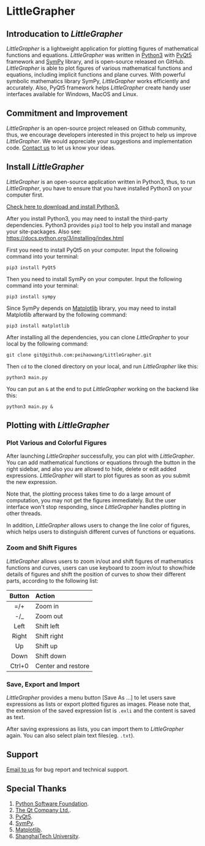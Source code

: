 
# LittleGrapher

## Introducation to *LittleGrapher*

*LittleGrapher* is a lightweight application for plotting figures of mathematical functions and equations. *LittleGrapher* was written in [Python3](https://www.python.org) with [PyQt5](https://riverbankcomputing.com/software/pyqt/intro) framework and [SymPy](http://www.sympy.org/en/index.html) library, and is open-source released on GitHub. *LittleGrapher* is able to plot figures of various mathematical functions and equations, including implicit functions and plane curves. With powerful symbolic mathematics library SymPy, *LittleGrapher* works efficiently and accurately. Also, PyQt5 framework helps *LittleGrapher* create handy user interfaces available for Windows, MacOS and Linux.

## Commitment and Improvement

*LittleGrapher* is an open-source project released on Github community, thus, we encourage developers interested in this project to help us improve *LittleGrapher*. We would appreciate your suggestions and implementation code.
[Contact us](mailto:wangpeihao@gmail.com) to let us know your ideas.

## Install *LittleGrapher*

*LittleGrapher* is an open-source application written in Python3, thus, to run *LittleGrapher*, you have to ensure that you have installed Python3 on your computer first.

[Check here to download and install Python3.](https://www.python.org/downloads/)

After you install Python3, you may need to install the third-party dependencies. Python3 provides ```pip3``` tool to help you install and manage your site-packages. Also see: https://docs.python.org/3/installing/index.html

First you need to install PyQt5 on your computer. Input the following command into your terminal:

```
pip3 install PyQt5
```

Then you need to install SymPy on your computer. Input the following command into your terminal:

```
pip3 install sympy
```

Since SymPy depends on [Matplotlib](https://matplotlib.org) library, you may need to install Matplotlib afterward by the following command:

```
pip3 install matplotlib
```

After installing all the dependencies, you can clone *LittleGrapher* to your local by the following command:

```
git clone git@github.com:peihaowang/LittleGrapher.git
```

Then ```cd``` to the cloned directory on your local, and run *LittleGrapher* like this:

```
python3 main.py
```

You can put an ```&``` at the end to put *LittleGrapher* working on the backend like this:

```
python3 main.py &
```

## Plotting with *LittleGrapher*

### Plot Various and Colorful Figures

After launching *LittleGrapher* successfully, you can plot with *LittleGrapher*. You can add mathematical functions or equations through the button in the right sidebar, and also you are allowed to hide, delete or edit added expressions. *LittleGrapher* will start to plot figures as soon as you submit the new expression.

Note that, the plotting process takes time to do a large amount of computation, you may not get the figures immediately. But the user interface won't stop responding, since *LittleGrapher* handles plotting in other threads.

In addition, *LittleGrapher* allows users to change the line color of figures, which helps users to distinguish different curves of functions or equations.

### Zoom and Shift Figures

*LittleGrapher* allows users to zoom in/out and shift figures of mathematics functions and curves, users can use keyboard to zoom in/out to show/hide details of figures and shift the position of curves to show their different parts, according to the following list:

| Button | Action |
| :-: | :- |
| =/+ | Zoom in |
| -/_ | Zoom out |
| Left | Shift left |
| Right | Shift right |
| Up | Shift up |
| Down | Shift down |
| Ctrl+0 | Center and restore |

### Save, Export and Import

*LittleGrapher* provides a menu button [Save As ...] to let users save expressions as lists or export plotted figures as images. Please note that, the extension of the saved expression list is ```.exli``` and the content is saved as text.

After saving expressions as lists, you can import them to *LittleGrapher* again. You can also select plain text files(eg. ```.txt```).

## Support

[Email to us](mailto:wangpeihao@gmail.com) for bug report and technical support.

## Special Thanks

1. [Python Software Foundation](https://www.python.org).
2. [The Qt Company Ltd.](http://www.qt.io/).
3. [PyQt5](https://riverbankcomputing.com/software/pyqt/intro).
4. [SymPy](http://www.sympy.org/en/index.html).
5. [Matplotlib](https://matplotlib.org).
6. [ShanghaiTech University](http://www.shanghaitech.edu.cn/).
